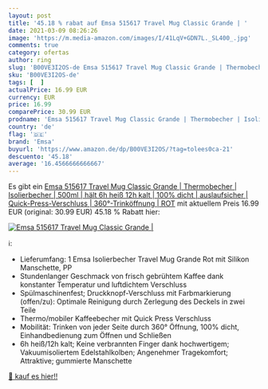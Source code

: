 ```yaml
---
layout: post
title: '45.18 % rabat auf Emsa 515617 Travel Mug Classic Grande | '
date: 2021-03-09 08:26:26
image: 'https://m.media-amazon.com/images/I/41LqV+GDN7L._SL400_.jpg'
comments: true
category: ofertas
author: ring
slug: 'B00VE3I2OS-de Emsa 515617 Travel Mug Classic Grande | Thermobecher |...'
sku: 'B00VE3I2OS-de'
tags: [  ]
actualPrice: 16.99 EUR
currency: EUR
price: 16.99
comparePrice: 30.99 EUR
prodname: 'Emsa 515617 Travel Mug Classic Grande | Thermobecher | Isolierbecher | 500ml | hält 6h heiß  12h kalt | 100% dicht | auslaufsicher | Quick-Press-Verschluss | 360°-Trinköffnung | ROT'
country: 'de'
flag: '🇩🇪'
brand: 'Emsa'
buyurl: 'https://www.amazon.de/dp/B00VE3I2OS/?tag=tolees0ca-21'
descuento: '45.18'
average: '16.4566666666667'
---
```


Es gibt ein [Emsa 515617 Travel Mug Classic Grande | Thermobecher | Isolierbecher | 500ml | hält 6h heiß  12h kalt | 100% dicht | auslaufsicher | Quick-Press-Verschluss | 360°-Trinköffnung | ROT](https://www.amazon.de/dp/B00VE3I2OS/?tag=tolees0ca-21) mit aktuellem Preis 16.99 EUR (original: 30.99 EUR) 45.18 % Rabatt hier:

[![Emsa 515617 Travel Mug Classic Grande | ](https://m.media-amazon.com/images/I/41LqV+GDN7L._SL400_.jpg)](https://www.amazon.de/dp/B00VE3I2OS/?tag=tolees0ca-21)

ℹ️:

- Lieferumfang: 1 Emsa Isolierbecher Travel Mug Grande Rot mit Silikon Manschette, PP
- Stundenlanger Geschmack von frisch gebrühtem Kaffee dank konstanter Temperatur und luftdichtem Verschluss
- Spülmaschinenfest; Druckknopf-Verschluss mit Farbmarkierung (offen/zu): Optimale Reinigung durch Zerlegung des Deckels in zwei Teile
- Thermo/mobiler Kaffeebecher mit Quick Press Verschluss
- Mobilität: Trinken von jeder Seite durch 360° Öffnung, 100% dicht, Einhandbedienung zum Öffnen und Schließen
- 6h heiß/12h kalt; Keine verbrannten Finger dank hochwertigem; Vakuumisoliertem Edelstahlkolben; Angenehmer Tragekomfort; Attraktive; gummierte Manschette

[🛒 kauf es hier!!](https://www.amazon.de/dp/B00VE3I2OS/?tag=tolees0ca-21)
